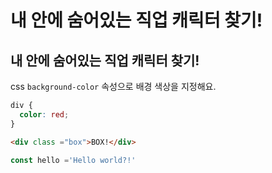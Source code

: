 # 내 안에 숨어있는 직업 캐릭터 찾기!

## 내 안에 숨어있는 직업 캐릭터 찾기!


css `background-color` 속성으로 배경 색상을 지정해요. 

```css
div {
  color: red;
}
```
```html
<div class ="box">BOX!</div>
```

```js
const hello ='Hello world?!'
```
